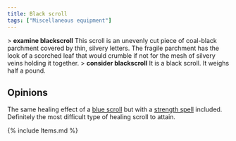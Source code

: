 ```yaml
---
title: Black scroll
tags: ["Miscellaneous equipment"]
---
```

\> **examine blackscroll**
This scroll is an unevenly cut piece of coal-black parchment covered by
thin,
silvery letters. The fragile parchment has the look of a scorched leaf
that
would crumble if not for the mesh of silvery veins holding it
together.
\> **consider blackscroll**
It is a black scroll.
It weighs half a pound.

## Opinions

The same healing effect of a [blue scroll](A_blue_scroll "wikilink") but
with a [strength spell](Strength_Spell "wikilink") included. Definitely
the most difficult type of healing scroll to attain.

{% include Items.md %}

